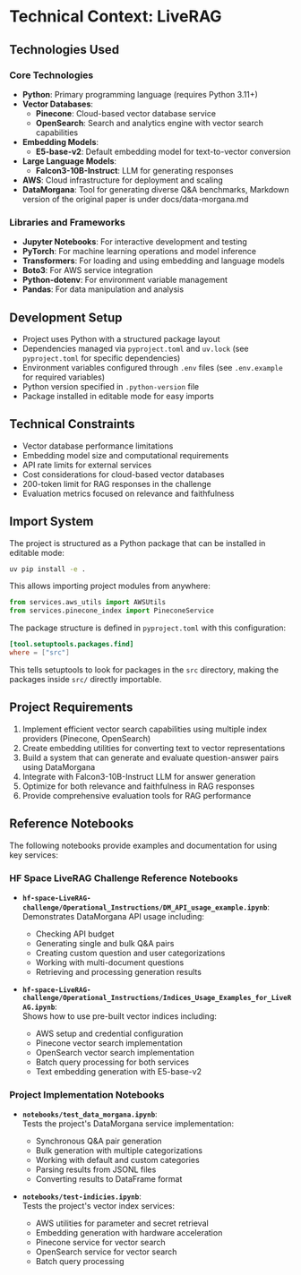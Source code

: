 # Technical Context: LiveRAG

## Technologies Used

### Core Technologies

- **Python**: Primary programming language (requires Python 3.11+)
- **Vector Databases**:
  - **Pinecone**: Cloud-based vector database service
  - **OpenSearch**: Search and analytics engine with vector search capabilities
- **Embedding Models**: 
  - **E5-base-v2**: Default embedding model for text-to-vector conversion
- **Large Language Models**:
  - **Falcon3-10B-Instruct**: LLM for generating responses
- **AWS**: Cloud infrastructure for deployment and scaling
- **DataMorgana**: Tool for generating diverse Q&A benchmarks, Markdown version of the original paper is under docs/data-morgana.md

### Libraries and Frameworks

- **Jupyter Notebooks**: For interactive development and testing
- **PyTorch**: For machine learning operations and model inference
- **Transformers**: For loading and using embedding and language models
- **Boto3**: For AWS service integration
- **Python-dotenv**: For environment variable management
- **Pandas**: For data manipulation and analysis

## Development Setup

- Project uses Python with a structured package layout
- Dependencies managed via `pyproject.toml` and `uv.lock` (see `pyproject.toml` for specific dependencies)
- Environment variables configured through `.env` files (see `.env.example` for required variables)
- Python version specified in `.python-version` file
- Package installed in editable mode for easy imports

## Technical Constraints

- Vector database performance limitations
- Embedding model size and computational requirements
- API rate limits for external services
- Cost considerations for cloud-based vector databases
- 200-token limit for RAG responses in the challenge
- Evaluation metrics focused on relevance and faithfulness

## Import System

The project is structured as a Python package that can be installed in editable mode:

```bash
uv pip install -e .
```

This allows importing project modules from anywhere:

```python
from services.aws_utils import AWSUtils
from services.pinecone_index import PineconeService
```

The package structure is defined in `pyproject.toml` with this configuration:

```toml
[tool.setuptools.packages.find]
where = ["src"]
```

This tells setuptools to look for packages in the `src` directory, making the packages inside `src/` directly importable.

## Project Requirements

1. Implement efficient vector search capabilities using multiple index providers (Pinecone, OpenSearch)
2. Create embedding utilities for converting text to vector representations
3. Build a system that can generate and evaluate question-answer pairs using DataMorgana
4. Integrate with Falcon3-10B-Instruct LLM for answer generation
5. Optimize for both relevance and faithfulness in RAG responses
6. Provide comprehensive evaluation tools for RAG performance

## Reference Notebooks

The following notebooks provide examples and documentation for using key services:

### HF Space LiveRAG Challenge Reference Notebooks

- **`hf-space-LiveRAG-challenge/Operational_Instructions/DM_API_usage_example.ipynb`**:  
  Demonstrates DataMorgana API usage including:
  - Checking API budget
  - Generating single and bulk Q&A pairs
  - Creating custom question and user categorizations
  - Working with multi-document questions
  - Retrieving and processing generation results

- **`hf-space-LiveRAG-challenge/Operational_Instructions/Indices_Usage_Examples_for_LiveRAG.ipynb`**:  
  Shows how to use pre-built vector indices including:
  - AWS setup and credential configuration
  - Pinecone vector search implementation
  - OpenSearch vector search implementation
  - Batch query processing for both services
  - Text embedding generation with E5-base-v2

### Project Implementation Notebooks

- **`notebooks/test_data_morgana.ipynb`**:  
  Tests the project's DataMorgana service implementation:
  - Synchronous Q&A pair generation
  - Bulk generation with multiple categorizations
  - Working with default and custom categories
  - Parsing results from JSONL files
  - Converting results to DataFrame format

- **`notebooks/test-indicies.ipynb`**:  
  Tests the project's vector index services:
  - AWS utilities for parameter and secret retrieval
  - Embedding generation with hardware acceleration
  - Pinecone service for vector search
  - OpenSearch service for vector search
  - Batch query processing
